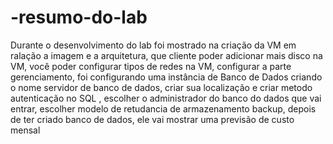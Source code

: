# -resumo-do-lab
Durante o desenvolvimento do lab foi mostrado na criação da VM em ralação a imagem e a arquitetura, que cliente poder adicionar mais disco
na VM, você poder configurar tipos de redes na VM, configurar a parte gerenciamento, foi configurando uma instância de Banco de Dados 
criando o nome servidor de banco de dados, criar sua localização e criar metodo autenticação no SQL , escolher o administrador do banco 
do dados que vai entrar, escolher modelo de retudancia de armazenamento backup, depois de ter criado banco de dados, ele vai mostrar uma 
previsão de custo mensal
